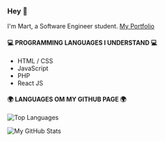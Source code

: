 ### Hey 👋 
I'm Mart, a Software Engineer student.
[My Portfolio](https://martvw.github.io/)

#### 💻 PROGRAMMING LANGUAGES I UNDERSTAND 💻
- HTML / CSS 
- JavaScript
- PHP
- React JS

#### 🌍 LANGUAGES OM MY GITHUB PAGE 🌍
![Top Languages](https://github-readme-stats.vercel.app/api/top-langs/?username=MartvW&theme=dark)

![My GitHub Stats](https://github-readme-stats.vercel.app/api?username=MartvW&theme=dark&show_icons=true)


